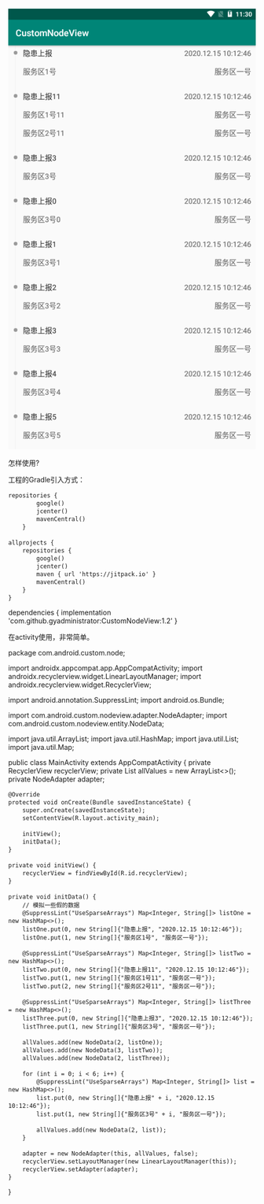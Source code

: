 
![image](https://github.com/gyadministrator/CustomNodeView/blob/master/images/spot.png)

怎样使用?

工程的Gradle引入方式：

    repositories {
            google()
            jcenter()
            mavenCentral()
        }

    allprojects {
        repositories {
            google()
            jcenter()
            maven { url 'https://jitpack.io' }
            mavenCentral()
        }
    }

  dependencies {
		implementation 'com.github.gyadministrator:CustomNodeView:1.2'
	}

在activity使用，非常简单。
  
package com.android.custom.node;

import androidx.appcompat.app.AppCompatActivity;
import androidx.recyclerview.widget.LinearLayoutManager;
import androidx.recyclerview.widget.RecyclerView;

import android.annotation.SuppressLint;
import android.os.Bundle;

import com.android.custom.nodeview.adapter.NodeAdapter;
import com.android.custom.nodeview.entity.NodeData;

import java.util.ArrayList;
import java.util.HashMap;
import java.util.List;
import java.util.Map;

public class MainActivity extends AppCompatActivity {
    private RecyclerView recyclerView;
    private List<NodeData> allValues = new ArrayList<>();
    private NodeAdapter adapter;

    @Override
    protected void onCreate(Bundle savedInstanceState) {
        super.onCreate(savedInstanceState);
        setContentView(R.layout.activity_main);

        initView();
        initData();
    }

    private void initView() {
        recyclerView = findViewById(R.id.recyclerView);
    }

    private void initData() {
        // 模拟一些假的数据
        @SuppressLint("UseSparseArrays") Map<Integer, String[]> listOne = new HashMap<>();
        listOne.put(0, new String[]{"隐患上报", "2020.12.15 10:12:46"});
        listOne.put(1, new String[]{"服务区1号", "服务区一号"});

        @SuppressLint("UseSparseArrays") Map<Integer, String[]> listTwo = new HashMap<>();
        listTwo.put(0, new String[]{"隐患上报11", "2020.12.15 10:12:46"});
        listTwo.put(1, new String[]{"服务区1号11", "服务区一号"});
        listTwo.put(2, new String[]{"服务区2号11", "服务区一号"});

        @SuppressLint("UseSparseArrays") Map<Integer, String[]> listThree = new HashMap<>();
        listThree.put(0, new String[]{"隐患上报3", "2020.12.15 10:12:46"});
        listThree.put(1, new String[]{"服务区3号", "服务区一号"});

        allValues.add(new NodeData(2, listOne));
        allValues.add(new NodeData(3, listTwo));
        allValues.add(new NodeData(2, listThree));

        for (int i = 0; i < 6; i++) {
            @SuppressLint("UseSparseArrays") Map<Integer, String[]> list = new HashMap<>();
            list.put(0, new String[]{"隐患上报" + i, "2020.12.15 10:12:46"});
            list.put(1, new String[]{"服务区3号" + i, "服务区一号"});

            allValues.add(new NodeData(2, list));
        }

        adapter = new NodeAdapter(this, allValues, false);
        recyclerView.setLayoutManager(new LinearLayoutManager(this));
        recyclerView.setAdapter(adapter);
    }
}


